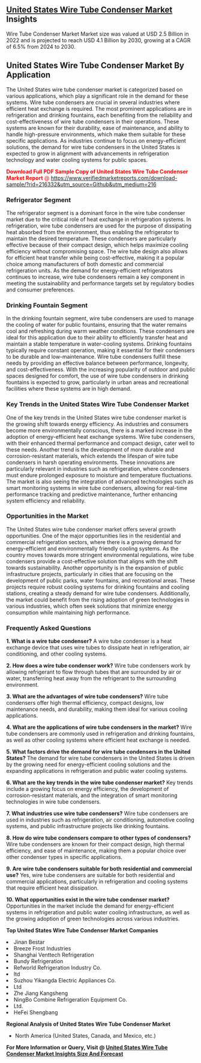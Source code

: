 <h2><a href="https://www.verifiedmarketreports.com/download-sample/?rid=216332&amp;utm_source=Github&amp;utm_medium=216" target="_blank">United States Wire Tube Condenser Market</a> Insights</h2><p>Wire Tube Condenser Market Market size was valued at USD 2.5 Billion in 2022 and is projected to reach USD 4.1 Billion by 2030, growing at a CAGR of 6.5% from 2024 to 2030.</p><p><h2>United States Wire Tube Condenser Market By Application</h2><p>The United States wire tube condenser market is categorized based on various applications, which play a significant role in the demand for these systems. Wire tube condensers are crucial in several industries where efficient heat exchange is required. The most prominent applications are in refrigeration and drinking fountains, each benefiting from the reliability and cost-effectiveness of wire tube condensers in their operations. These systems are known for their durability, ease of maintenance, and ability to handle high-pressure environments, which make them suitable for these specific applications. As industries continue to focus on energy-efficient solutions, the demand for wire tube condensers in the United States is expected to grow in alignment with advancements in refrigeration technology and water cooling systems for public spaces. <p><span class=""><span style="color: #ff0000;"><strong>Download Full PDF Sample Copy of United States Wire Tube Condenser Market Report</strong> @ </span><a href="https://www.verifiedmarketreports.com/download-sample/?rid=216332&amp;utm_source=Github&amp;utm_medium=216" target="_blank">https://www.verifiedmarketreports.com/download-sample/?rid=216332&amp;utm_source=Github&amp;utm_medium=216</a></span></p></p><h3>Refrigerator Segment</h3><p>The refrigerator segment is a dominant force in the wire tube condenser market due to the critical role of heat exchange in refrigeration systems. In refrigeration, wire tube condensers are used for the purpose of dissipating heat absorbed from the environment, thus enabling the refrigerator to maintain the desired temperature. These condensers are particularly effective because of their compact design, which helps maximize cooling efficiency without compromising space. The wire tube design also allows for efficient heat transfer while being cost-effective, making it a popular choice among manufacturers of both domestic and commercial refrigeration units. As the demand for energy-efficient refrigerators continues to increase, wire tube condensers remain a key component in meeting the sustainability and performance targets set by regulatory bodies and consumer preferences.</p><h3>Drinking Fountain Segment</h3><p>In the drinking fountain segment, wire tube condensers are used to manage the cooling of water for public fountains, ensuring that the water remains cool and refreshing during warm weather conditions. These condensers are ideal for this application due to their ability to efficiently transfer heat and maintain a stable temperature in water-cooling systems. Drinking fountains typically require constant operation, making it essential for their condensers to be durable and low-maintenance. Wire tube condensers fulfill these needs by providing an effective balance between performance, longevity, and cost-effectiveness. With the increasing popularity of outdoor and public spaces designed for comfort, the use of wire tube condensers in drinking fountains is expected to grow, particularly in urban areas and recreational facilities where these systems are in high demand.</p><h3>Key Trends in the United States Wire Tube Condenser Market</h3><p>One of the key trends in the United States wire tube condenser market is the growing shift towards energy efficiency. As industries and consumers become more environmentally conscious, there is a marked increase in the adoption of energy-efficient heat exchange systems. Wire tube condensers, with their enhanced thermal performance and compact design, cater well to these needs. Another trend is the development of more durable and corrosion-resistant materials, which extends the lifespan of wire tube condensers in harsh operating environments. These innovations are particularly relevant in industries such as refrigeration, where condensers must endure prolonged exposure to moisture and temperature fluctuations. The market is also seeing the integration of advanced technologies such as smart monitoring systems in wire tube condensers, allowing for real-time performance tracking and predictive maintenance, further enhancing system efficiency and reliability.</p><h3>Opportunities in the Market</h3><p>The United States wire tube condenser market offers several growth opportunities. One of the major opportunities lies in the residential and commercial refrigeration sectors, where there is a growing demand for energy-efficient and environmentally friendly cooling systems. As the country moves towards more stringent environmental regulations, wire tube condensers provide a cost-effective solution that aligns with the shift towards sustainability. Another opportunity is in the expansion of public infrastructure projects, particularly in cities that are focusing on the development of public parks, water fountains, and recreational areas. These projects require robust cooling systems for drinking fountains and cooling stations, creating a steady demand for wire tube condensers. Additionally, the market could benefit from the rising adoption of green technologies in various industries, which often seek solutions that minimize energy consumption while maintaining high performance.</p><h3>Frequently Asked Questions</h3><p><strong>1. What is a wire tube condenser?</strong> A wire tube condenser is a heat exchange device that uses wire tubes to dissipate heat in refrigeration, air conditioning, and other cooling systems.</p><p><strong>2. How does a wire tube condenser work?</strong> Wire tube condensers work by allowing refrigerant to flow through tubes that are surrounded by air or water, transferring heat away from the refrigerant to the surrounding environment.</p><p><strong>3. What are the advantages of wire tube condensers?</strong> Wire tube condensers offer high thermal efficiency, compact designs, low maintenance needs, and durability, making them ideal for various cooling applications.</p><p><strong>4. What are the applications of wire tube condensers in the market?</strong> Wire tube condensers are commonly used in refrigeration and drinking fountains, as well as other cooling systems where efficient heat exchange is needed.</p><p><strong>5. What factors drive the demand for wire tube condensers in the United States?</strong> The demand for wire tube condensers in the United States is driven by the growing need for energy-efficient cooling solutions and the expanding applications in refrigeration and public water cooling systems.</p><p><strong>6. What are the key trends in the wire tube condenser market?</strong> Key trends include a growing focus on energy efficiency, the development of corrosion-resistant materials, and the integration of smart monitoring technologies in wire tube condensers.</p><p><strong>7. What industries use wire tube condensers?</strong> Wire tube condensers are used in industries such as refrigeration, air conditioning, automotive cooling systems, and public infrastructure projects like drinking fountains.</p><p><strong>8. How do wire tube condensers compare to other types of condensers?</strong> Wire tube condensers are known for their compact design, high thermal efficiency, and ease of maintenance, making them a popular choice over other condenser types in specific applications.</p><p><strong>9. Are wire tube condensers suitable for both residential and commercial use?</strong> Yes, wire tube condensers are suitable for both residential and commercial applications, particularly in refrigeration and cooling systems that require efficient heat dissipation.</p><p><strong>10. What opportunities exist in the wire tube condenser market?</strong> Opportunities in the market include the demand for energy-efficient systems in refrigeration and public water cooling infrastructure, as well as the growing adoption of green technologies across various industries.</p></p><p><strong>Top United States Wire Tube Condenser Market Companies</strong></p><div data-test-id=""><p><li>Jinan Bestar</li><li> Breeze Frost Industries</li><li> Shanghai Venttech Refrigeration</li><li> Bundy Refrigeration</li><li> Refworld Refrigeration Industry Co.</li><li> ltd</li><li> Suzhou Yikangda Electric Appliances Co.</li><li>Ltd</li><li> Zhe Jiang Kangsheng</li><li> NingBo Combine Refrigeration Equipment Co.</li><li>Ltd.</li><li> HeFei Shengbang</li></p><div><strong>Regional Analysis of&nbsp;United States Wire Tube Condenser Market</strong></div><ul><li dir="ltr"><p dir="ltr">North America&nbsp;(United States, Canada, and Mexico, etc.)</p></li></ul><p><strong>For More Information or Query, Visit @&nbsp;</strong><strong><a href="https://www.verifiedmarketreports.com/product/wire-tube-condenser-market/?utm_source=Github&amp;utm_medium=216" target="_blank">United States Wire Tube Condenser Market Insights Size And Forecast</a></strong></p></div>

